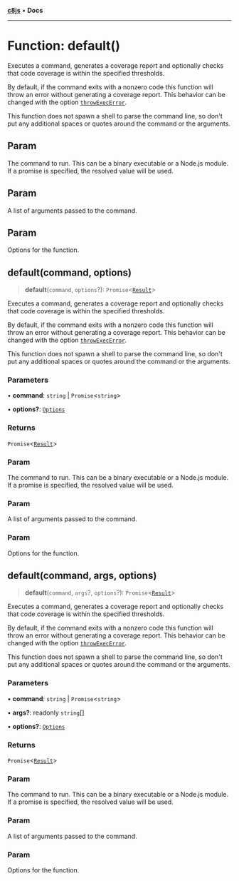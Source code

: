 [**c8js**](../README.md) • **Docs**

***

# Function: default()

Executes a command, generates a coverage report and optionally checks that code coverage is
within the specified thresholds.

By default, if the command exits with a nonzero code this function will throw an error without
generating a coverage report.
This behavior can be changed with the option
[`throwExecError`](../namespaces/exec/interfaces/Options.md#throwexecerror).

This function does not spawn a shell to parse the command line, so don't put any additional
spaces or quotes around the command or the arguments.

## Param

The command to run.
This can be a binary executable or a Node.js module.
If a promise is specified, the resolved value will be used.

## Param

A list of arguments passed to the command.

## Param

Options for the function.

## default(command, options)

> **default**(`command`, `options`?): `Promise`\<[`Result`](../namespaces/default/interfaces/Result.md)\>

Executes a command, generates a coverage report and optionally checks that code coverage is
within the specified thresholds.

By default, if the command exits with a nonzero code this function will throw an error without
generating a coverage report.
This behavior can be changed with the option
[`throwExecError`](../namespaces/exec/interfaces/Options.md#throwexecerror).

This function does not spawn a shell to parse the command line, so don't put any additional
spaces or quotes around the command or the arguments.

### Parameters

• **command**: `string` \| `Promise`\<`string`\>

• **options?**: [`Options`](../namespaces/default/interfaces/Options.md)

### Returns

`Promise`\<[`Result`](../namespaces/default/interfaces/Result.md)\>

### Param

The command to run.
This can be a binary executable or a Node.js module.
If a promise is specified, the resolved value will be used.

### Param

A list of arguments passed to the command.

### Param

Options for the function.

## default(command, args, options)

> **default**(`command`, `args`?, `options`?): `Promise`\<[`Result`](../namespaces/default/interfaces/Result.md)\>

Executes a command, generates a coverage report and optionally checks that code coverage is
within the specified thresholds.

By default, if the command exits with a nonzero code this function will throw an error without
generating a coverage report.
This behavior can be changed with the option
[`throwExecError`](../namespaces/exec/interfaces/Options.md#throwexecerror).

This function does not spawn a shell to parse the command line, so don't put any additional
spaces or quotes around the command or the arguments.

### Parameters

• **command**: `string` \| `Promise`\<`string`\>

• **args?**: readonly `string`[]

• **options?**: [`Options`](../namespaces/default/interfaces/Options.md)

### Returns

`Promise`\<[`Result`](../namespaces/default/interfaces/Result.md)\>

### Param

The command to run.
This can be a binary executable or a Node.js module.
If a promise is specified, the resolved value will be used.

### Param

A list of arguments passed to the command.

### Param

Options for the function.
